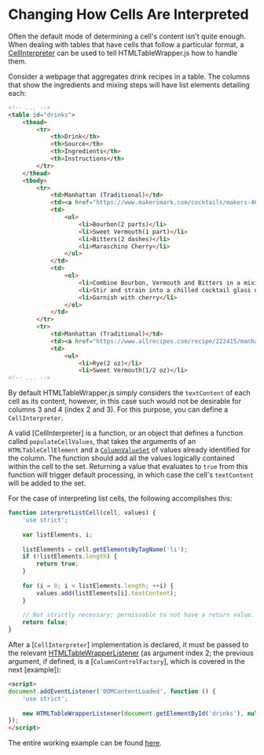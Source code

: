 # Changing How Cells Are Interpreted

Often the default mode of determining a cell's content isn't quite enough. When dealing with tables that have cells that follow a particular
format, a [CellInterpreter]({{link-to-doc}}) can be used to tell HTMLTableWrapper.js how to handle them.

Consider a webpage that aggregates drink recipes in a table. The columns that show the ingredients and mixing steps will have list elements
detailing each:
``` html
<!-- ... -->
<table id="drinks">
    <thead>
        <tr>
            <th>Drink</th>
            <th>Source</th>
            <th>Ingredients</th>
            <th>Instructions</th>
        </tr>
    </thead>
    <tbody>
        <tr>
            <td>Manhattan (Traditional)</td>
            <td><a href="https://www.makersmark.com/cocktails/makers-46-manhattan">Maker's Mark</a></td>
            <td>
                <ul>
                    <li>Bourbon(2 parts)</li>
                    <li>Sweet Vermouth(1 part)</li>
                    <li>Bitters(2 dashes)</li>
                    <li>Maraschino Cherry</li>
                </ul>
            </td>
            <td>
                <ol>
                    <li>Combine Bourbon, Vermouth and Bitters in a mixing glass</li>
                    <li>Stir and strain into a chilled cocktail glass neat, or on the rocks</li>
                    <li>Garnish with cherry</li>
                </ol>
            </td>
        </tr>
        <tr>
            <td>Manhattan (Traditional)</td>
            <td><a href="https://www.allrecipes.com/recipe/222415/manhattan-cocktail">Allrecipes</a></td>
            <td>
                <ul>
                    <li>Rye(2 oz)</li>
                    <li>Sweet Vermouth(1/2 oz)</li>
<!-- ... -->
```

By default HTMLTableWrapper.js simply considers the `textContent` of each cell as its content, however, in this case such would not be desirable
for columns 3 and 4 (index 2 and 3). For this purpose, you can define a `CellInterpreter`.

A valid [CellInterpreter] is a function, or an object that defines a function called `populateCellValues`, that takes the arguments of an `HTMLTableCellElement` and 
a [`ColumnValueSet`]({{link-to-doc}}) of values already identified for the column. The function should add all the values logically contained within the cell to the
set. Returning a value that evaluates to `true` from this function will trigger default processing, in which case the cell's `textContent` will be added to the set.

For the case of interpreting list cells, the following accomplishes this:
``` javascript
function interpretListCell(cell, values) {
    'use strict';
    
    var listElements, i;
    
    listElements = cell.getElementsByTagName('li');
    if (!listElements.length) {
        return true;
    }
    
    for (i = 0; i < listElements.length; ++i) {
        values.add(listElements[i].textContent);
    }
    
    // Not strictly necessary; permissable to not have a return value. (No return statement implies a return value of undefined.)
    return false;
}
```

After a [`CellInterpreter`] implementation is declared, it must be passed to the relevant [HTMLTableWrapperListener]({{link-to-doc}}) (as argument index
2; the previous argument, if defined, is a [`ColumnControlFactory`], which is covered in the next [example]):
```html
<script>
document.addEventListener('DOMContentLoaded', function () {
    'use strict';
    
    new HTMLTableWrapperListener(document.getElementById('drinks'), null, interpretListCell).init();
});
</script>
```

The entire working example can be found [here](examples/drinks/drinks.html).